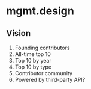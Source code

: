 # mgmt.design

## Vision

1. Founding contributors
2. All-time top 10
3. Top 10 by year
4. Top 10 by type
5. Contributor community
6. Powered by third-party API?